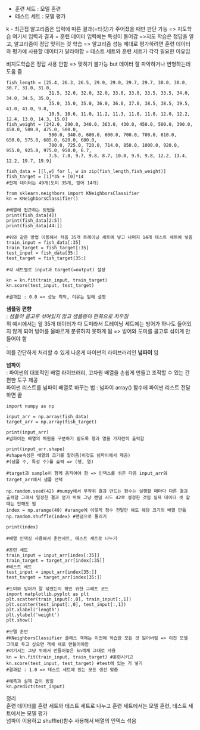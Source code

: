 - 훈련 세트 : 모델 훈련
- 테스트 세트 : 모델 평가

k - 최근접 알고리즘은 입력에 따른 결과(=타깃)가 주어졌을 때만 판단 가능 => 지도학습
여기서 입력과 결과 = 훈련 데이터
입력에는 특성이 들어감
=>지도 학습은 정답을 알고, 알고리즘이 정답 맞히는 것 학습
=> 알고리즘 성능 제대로 평가하려면 훈련 데이터와 평가에 사용할 데이터가 달라야함 = 테스트 세트와 훈련 세트가 각각 필요한 이유임

비지도학습은 정답 사용 안함 => 맞히기 불가능 but 데이터 잘 파악하거나 변형하는데 도움 줌

```
fish_length = [25.4, 26.3, 26.5, 29.0, 29.0, 29.7, 29.7, 30.0, 30.0, 30.7, 31.0, 31.0,
                31.5, 32.0, 32.0, 32.0, 33.0, 33.0, 33.5, 33.5, 34.0, 34.0, 34.5, 35.0,
                35.0, 35.0, 35.0, 36.0, 36.0, 37.0, 38.5, 38.5, 39.5, 41.0, 41.0, 9.8,
                10.5, 10.6, 11.0, 11.2, 11.3, 11.8, 11.8, 12.0, 12.2, 12.4, 13.0, 14.3, 15.0]
fish_weight = [242.0, 290.0, 340.0, 363.0, 430.0, 450.0, 500.0, 390.0, 450.0, 500.0, 475.0, 500.0,
                500.0, 340.0, 600.0, 600.0, 700.0, 700.0, 610.0, 650.0, 575.0, 685.0, 620.0, 680.0,
                700.0, 725.0, 720.0, 714.0, 850.0, 1000.0, 920.0, 955.0, 925.0, 975.0, 950.0, 6.7,
                7.5, 7.0, 9.7, 9.8, 8.7, 10.0, 9.9, 9.8, 12.2, 13.4, 12.2, 19.7, 19.9]

fish_data = [[l,w] for l, w in zip(fish_length,fish_weight)]
fish_target = [1]*35 + [0]*14
#전체 데이터는 49개(도미 35개, 빙어 14개)

from sklearn.neighbors import KNeighborsClassifier
kn = KNeighborsClassifier()

#배열에 접근하는 방법들
print(fish_data[4])
print(fish_data[2:5])
print(fish_data[44:])

#위와 같은 방법 이용해서 처음 35개 트레이닝 세트에 넣고 나머지 14개 테스트 세트에 넣음
train_input = fish_data[:35]
train_target = fish_target[:35]
test_input = fish_data[35:]
test_target = fish_target[35:]

#각 세트별로 input과 target(=output) 설정

kn = kn.fit(train_input, train_target)
kn.score(test_input, test_target)

#결과값 : 0.0 => 성능 최악, 이유는 밑에 설명
```
**샘플링 편향**  
: *샘플이 골고루 섞여있지 않고 샘플링이 한쪽으로 치우침*  
위 예시에서는 앞 35개 데이터가 다 도미라서 트레이닝 세트에는 빙어가 하나도 들어있지 않게 되어 빙어를 올바르게 분류하지 못하게 됨 => 빙어와 도미를 골고루 섞이게 만들어야 함  
.   
이를 간단하게 처리할 수 있게 나온게 파이썬의 라이브러리인 **넘파이** 임

**넘파이**   
: 파이썬의 대표적인 배열 라이브러리, 고차원 배열을 손쉽게 만들고 조작할 수 있는 간편한 도구 제공  
파이썬 리스트를 넘파이 배열로 바꾸는 법 : 넘파이 array() 함수에 파이썬 리스트 전달하면 끝

```
import numpy as np

input_arr = np.array(fish_data)
target_arr = np.array(fish_target)

print(input_arr)
#넘파이는 배열의 차원을 구분하기 쉽도록 행과 열을 가지런히 출력함

print(input_arr.shape)
#shape속성은 배열의 크기를 알려줌(이것도 넘파이에서 제공)
#(샘플 수, 특성 수)를 출력 => (행, 열)

#target과 sample이 함께 움직여야 함 => 인덱스를 섞은 다음 input_arr와 target_arr에서 샘플 선택

np.random.seed(42) #numpy에서 무작위 결과 만드는 함수는 실행할 때마다 다른 결과 출력함 그래서 일정한 결과 얻기 위해 그냥 랜덤 시드 42로 설정한 것임 실제 데이터 셋 할 때는 안해도 됨
index = np.arange(49) #arange에 이렇게 정수 전달만 해도 해당 크기의 배열 만듦
np.random.shuffle(index) #랜덤으로 돌리기

print(index)

#배열 인덱싱 사용해서 훈련세트, 테스트 세트로 나누기

#훈련 세트
train_input = input_arr[index[:35]]
train_target = target_arr[index[:35]]
#테스트 세트
test_input = input_arr[index[35:]]
test_target = target_arr[index[35:]]

#도미와 빙어가 잘 섞였는지 확인 위한 그래프 코드
import matplotlib.pyplot as plt
plt.scatter(train_input[:,0], train_input[:,1])
plt.scatter(test_input[:,0], test_input[:,1])
plt.xlabel('length')
plt.ylabel('weight')
plt.show()

#모델 훈련
#KNeighborsClassifier 클래스 객체는 이전에 학습한 모든 것 잃어버림 => 이전 모델 그대로 두고 싶으면 객체 새로 만들어야함
#여기서는 그냥 위에서 만들어놓은 kn객체 그대로 사용
kn = kn.fit(train_input, train_target) #훈련시키고
kn.score(test_input, test_target) #test에 있는 거 넣기
#결과값 : 1.0 => 테스트 세트에 있는 모든 생선 맞춤

#예측과 실제 값이 동일
kn.predict(test_input)

```

정리  
훈련 데이터를 훈련 세트와 테스트 세트로 나누고 훈련 세트에서는 모델 훈련, 테스트 세트에서는 모델 평가  
넘파이 이용하고 shuffle()함수 사용해서 배열의 인덱스 섞음
